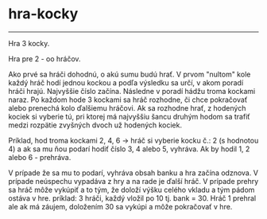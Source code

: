 # hra-kocky
---
Hra 3 kocky.

Hra pre 2 - oo hráčov.

Ako prvé sa hráči dohodnú, o akú sumu budú hrať.
V prvom "nultom" kole každý hráč hodí jednou kockou a podľa výsledku sa určí, v akom poradí hráči hrajú. Najvyššie číslo začína.
Následne v poradí hádžu troma kockami naraz. Po každom hode 3 kockami sa hráč rozhodne, či chce pokračovať alebo prenechá kolo ďalšiemu hráčovi.
Ak sa rozhodne hrať, z hodených kociek si vyberie tú, pri ktorej má najvyššiu šancu druhým hodom sa trafiť medzi rozpätie zvyšných dvoch už hodených kociek.

Príklad, hod troma kockami 2, 4, 6 -> hráč si vyberie kocku č.: 2 (s hodnotou 4) a ak sa mu ňou podarí hodiť číslo 3, 4 alebo 5, vyhráva. Ak by hodil 1, 2 alebo 6 - prehráva.
			
V prípade že sa mu to podarí, vyhráva obsah banku a hra začína odznova.
V prípade neúspechu vypadáva z hry a na rade je ďalší hráč.
V prípade prehry sa hráč môže vykúpiť a to tým, že doloží výšku celého vkladu a tým pádom ostáva v hre.
príklad: 3 hráči, každý vložil po 10 tj. bank = 30.
Hráč 1 prehral ale ak má záujem, doložením 30 sa vykúpi a môže pokračovať v hre.

